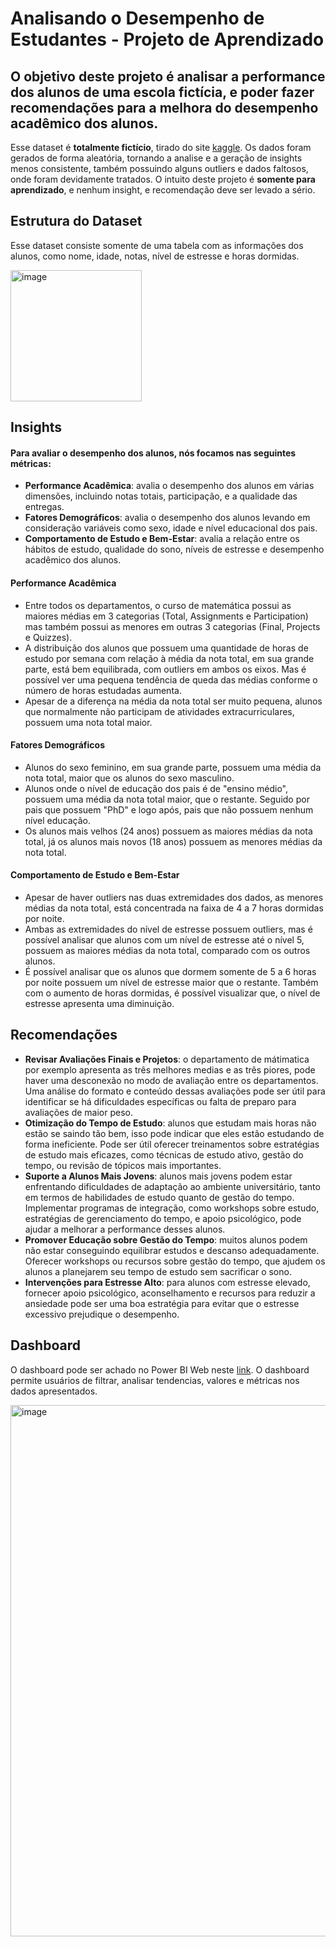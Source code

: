 # Analisando o Desempenho de Estudantes - Projeto de Aprendizado
## O objetivo deste projeto é analisar a performance dos alunos de uma escola fictícia, e poder fazer recomendações para a melhora do desempenho acadêmico dos alunos.

Esse dataset é **totalmente fictício**, tirado do site [kaggle](https://www.kaggle.com/). Os dados foram gerados de forma aleatória, tornando a analise e a geração de insights menos consistente, também possuindo alguns outliers e dados faltosos, onde foram devidamente tratados. O intuito deste projeto é **somente para aprendizado**, e nenhum insight, e recomendação deve ser levado a sério.

## Estrutura do Dataset
Esse dataset consiste somente de uma tabela com as informações dos alunos, como nome, idade, notas, nível de estresse e horas dormidas.

<img width="210" alt="image" src="https://github.com/user-attachments/assets/de8db9dd-7685-4093-b455-aa6a9d84f706">

## Insights
#### Para avaliar o desempenho dos alunos, nós focamos nas seguintes métricas:
- **Performance Acadêmica**:  avalia o desempenho dos alunos em várias dimensões, incluindo notas totais, participação, e a qualidade das entregas.
- **Fatores Demográficos**: avalia o desempenho dos alunos levando em consideração variáveis como sexo, idade e nível educacional dos pais.
- **Comportamento de Estudo e Bem-Estar**: avalia a relação entre os hábitos de estudo, qualidade do sono, níveis de estresse e desempenho acadêmico dos alunos.

#### Performance Acadêmica
- Entre todos os departamentos, o curso de matemática possui as maiores médias em 3 categorias (Total, Assignments e Participation) mas também possui as menores em outras 3 categorias (Final, Projects e Quizzes).
- A distribuição dos alunos que possuem uma quantidade de horas de estudo por semana com relação à média da nota total, em sua grande parte, está bem equilibrada, com outliers em ambos os eixos. Mas é possível ver uma pequena tendência de queda das médias conforme o número de horas estudadas aumenta.
- Apesar de a diferença na média da nota total ser muito pequena, alunos que normalmente não participam de atividades extracurriculares, possuem uma nota total maior.
  
#### Fatores Demográficos
- Alunos do sexo feminino, em sua grande parte, possuem uma média da nota total, maior que os alunos do sexo masculino.
- Alunos onde o nível de educação dos pais é de "ensino médio", possuem uma média da nota total maior, que o restante. Seguido por pais que possuem "PhD" e logo após, pais que não possuem nenhum nível educação.
- Os alunos mais velhos (24 anos) possuem as maiores médias da nota total, já os alunos mais novos (18 anos) possuem as menores médias da nota total.

#### Comportamento de Estudo e Bem-Estar
- Apesar de haver outliers nas duas extremidades dos dados, as menores médias da nota total, está concentrada na faixa de 4 a 7 horas dormidas por noite.
- Ambas as extremidades do nível de estresse possuem outliers, mas é possível analisar que alunos com um nível de estresse até o nível 5, possuem as maiores médias da nota total, comparado com os outros alunos.
- É possível analisar que os alunos que dormem somente de 5 a 6 horas por noite possuem um nível de estresse maior que o restante. Também com o aumento de horas dormidas, é possível visualizar que, o nível de estresse apresenta uma diminuição.

## Recomendações
- **Revisar Avaliações Finais e Projetos**: o departamento de mátimatica por exemplo apresenta as três melhores medias e as três piores, pode haver uma desconexão no modo de avaliação entre os departamentos. Uma análise do formato e conteúdo dessas avaliações pode ser útil para identificar se há dificuldades específicas ou falta de preparo para avaliações de maior peso.
- **Otimização do Tempo de Estudo**: alunos que estudam mais horas não estão se saindo tão bem, isso pode indicar que eles estão estudando de forma ineficiente. Pode ser útil oferecer treinamentos sobre estratégias de estudo mais eficazes, como técnicas de estudo ativo, gestão do tempo, ou revisão de tópicos mais importantes.
- **Suporte a Alunos Mais Jovens**: alunos mais jovens podem estar enfrentando dificuldades de adaptação ao ambiente universitário, tanto em termos de habilidades de estudo quanto de gestão do tempo. Implementar programas de integração, como workshops sobre estudo, estratégias de gerenciamento do tempo, e apoio psicológico, pode ajudar a melhorar a performance desses alunos.
- **Promover Educação sobre Gestão do Tempo**: muitos alunos podem não estar conseguindo equilibrar estudos e descanso adequadamente. Oferecer workshops ou recursos sobre gestão do tempo, que ajudem os alunos a planejarem seu tempo de estudo sem sacrificar o sono.
- **Intervenções para Estresse Alto**: para alunos com estresse elevado, fornecer apoio psicológico, aconselhamento e recursos para reduzir a ansiedade pode ser uma boa estratégia para evitar que o estresse excessivo prejudique o desempenho.

## Dashboard
O dashboard pode ser achado no Power BI Web neste [link](https://app.powerbi.com/view?r=eyJrIjoiNTAzOGUzMTQtZGE0ZS00NTc0LTgxNzgtNTA4OTdmMmFmNzU1IiwidCI6ImQwYzY5OGQ0LWU0ZWEtNGVlOS1hNzlkLWYyZDdhNzgzOTljOCJ9). O dashboard permite usuários de filtrar, analisar tendencias, valores e métricas nos dados apresentados.

<img width="850" alt="image" src="https://github.com/user-attachments/assets/c7d7a593-7470-4603-97cd-80f265978bcf">



